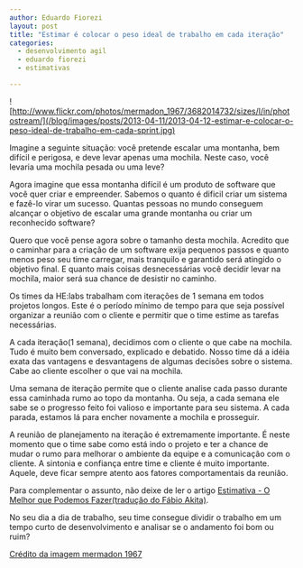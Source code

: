 ```yaml
---
author: Eduardo Fiorezi
layout: post
title: "Estimar é colocar o peso ideal de trabalho em cada iteração"
categories:
  - desenvolvimento agil
  - eduardo fiorezi
  - estimativas

---
```

![http://www.flickr.com/photos/mermadon_1967/3682014732/sizes/l/in/photostream/](/blog/images/posts/2013-04-11/2013-04-12-estimar-e-colocar-o-peso-ideal-de-trabalho-em-cada-sprint.jpg)

Imagine a seguinte situação: você pretende escalar uma montanha, bem difícil e perigosa, e deve levar apenas uma mochila. Neste caso, você levaria uma mochila pesada ou uma leve?

<!--more-->

Agora imagine que essa montanha difícil é um produto de software que você quer criar e empreender. Sabemos o quanto é dificil criar um sistema e fazê-lo virar um sucesso. Quantas pessoas no mundo conseguem alcançar o objetivo de escalar uma grande montanha ou criar um reconhecido software?

Quero que você pense agora sobre o tamanho desta mochila. Acredito que o caminhar para a criação de um software exija pequenos passos e quanto menos peso seu time carregar, mais tranquilo e garantido será atingido o objetivo final. E quanto mais coisas desnecessárias você decidir levar na mochila, maior será sua chance de desistir no caminho.

Os times da HE:labs trabalham com iterações de 1 semana em todos projetos longos. Este é o período mínimo de tempo para que seja possível organizar a reunião com o cliente e permitir que o time estime as tarefas necessárias.

A cada iteração(1 semana), decidimos com o cliente o que cabe na mochila. Tudo é muito bem conversado, explicado e debatido. Nosso time dá a idéia exata das vantagens e desvantagens de algumas decisões sobre o sistema. Cabe ao cliente escolher o que vai na mochila.

Uma semana de iteração permite que o cliente analise cada passo durante essa caminhada rumo ao topo da montanha. Ou seja, a cada semana ele sabe se o progresso feito foi valioso e importante para seu sistema. A cada parada, estamos lá para encher novamente a mochila e prosseguir.

A reunião de planejamento na iteração é extremamente importante. É neste momento que o time sabe como está indo o projeto e ter a chance de mudar o rumo para melhorar o ambiente da equipe e a comunicação com o cliente. A sintonia e confiança entre time e cliente é muito importante. Aquele, deve ficar sempre atento aos fatores comportamentais da reunião.

Para complementar o assunto, não deixe de ler o artigo [Estimativa - O Melhor que Podemos Fazer(tradução do Fábio Akita)](http://akitaonrails.com/2013/04/05/traducao-estimativa-o-melhor-que-podemos-fazer).

No seu dia a dia de trabalho, seu time consegue dividir o trabalho em um tempo curto de desenvolvimento e analisar se o andamento foi bom ou ruim?

[Crédito da imagem mermadon 1967](http://www.flickr.com/photos/mermadon_1967/3682014732/sizes/l/in/photostream/)
